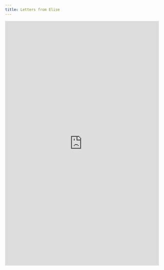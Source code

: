 ```yaml
---
title: Letters from Elise
---
```


<iframe class="newsletter" width="540" height="800" src="https://b0545c87.sibforms.com/serve/MUIEAN2M-OUOHAWvQmNb2ZWA5N-Ho9dWelYk-DdwjtON3E8ZGqPLlgPLcfMU1YN58FWSm__vigE-htmFxSl5ssXoM6VJegRAl2Bz3Bzd0ayaKNCFvhZ2mi5pszJVeuqq5C2rFrUIhtbSC-TvvRVEqEkn2VYrjcuthzcwbC29wOtYjBBTXSKDAR7m_iRPIIjpHS4HKMo_zpRNpzUi" frameborder="0" scrolling="auto" allowfullscreen style="display: block;margin-left: auto;margin-right: auto;max-width: 100%;"></iframe>